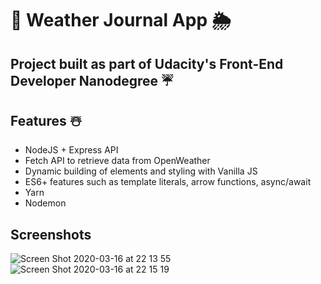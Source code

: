 # :rainbow: Weather Journal App :sun_behind_rain_cloud:

## Project built as part of Udacity's Front-End Developer Nanodegree :umbrella:

## Features :snowman_with_snow:

- NodeJS + Express API
- Fetch API to retrieve data from OpenWeather
- Dynamic building of elements and styling with Vanilla JS
- ES6+ features such as template literals, arrow functions, async/await
- Yarn
- Nodemon

## Screenshots

![Screen Shot 2020-03-16 at 22 13 55](https://user-images.githubusercontent.com/44209758/76812416-87a94800-67d3-11ea-917d-eb95aee3f063.png)
![Screen Shot 2020-03-16 at 22 15 19](https://user-images.githubusercontent.com/44209758/76812450-a4458000-67d3-11ea-8883-e42ec490f95e.png)
